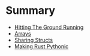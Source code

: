# Summary

- [Hitting The Ground Running](./introduction/index.md)
- [Arrays](./arrays/index.md)
- [Sharing Structs](./structs/index.md)
- [Making Rust Pythonic](./pythonic/index.md)
